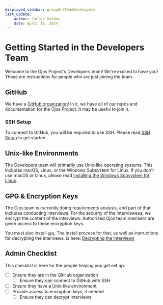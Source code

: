 ```yaml
---
displayed_sidebar: groupUrlTeamDevelopers
last_update:
    author: Carlos Valdez
    date: April 15, 2024
---
```

# Getting Started in the Developers Team

Welcome to the Ojos Project's Developers team! We're excited to have you! These are
instructions for people who are just joining the team.

## GitHub

We have a [GitHub organization](https://github.com/ojosproject/)! In it, we have
all of our repos and documentation for the Ojos Project. It may be useful to
join it.

### SSH Setup

To connect to GitHub, you will be required to use SSH. Please read
[SSH Setup](/url/developers/guides/ssh-setup/) to get started.

## Unix-like Environments

The Developers team will primarily use Unix-like operating systems. This includes
macOS, Linux, or the Windows Subsystem for Linux. If you don't use macOS or
Linux, please read
[Installing the Windows Subsystem for Linux](/url/developers/guides/installing-wsl/).

## GPG & Encryption Keys

The Ojos team is currently doing requirements analysis, and part of that includes
conducting interviews. For the security of the interviewees, we encrypt the
content of the interviews. Authorized Ojos team members are given access to these
encryption keys.

You must also install `gpg`. The install process for that, as well as
instructions for decrypting the interviews, is here:
[Decrypting the Interviews](/url/developers/guides/decrypt-interviews/)

## Admin Checklist

This checklist is here for the people helping you get set up.

- [ ] Ensure they are in the GitHub organization
  - [ ] Ensure they can connect to GitHub with SSH
- [ ] Ensure they have a Unix-like environment
- [ ] Provide access to encryption keys, if needed
  - [ ] Ensure they can decrypt interviews

